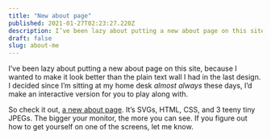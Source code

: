 ```yaml
---
title: "New about page"
published: 2021-01-27T02:23:27.220Z
description: I’ve been lazy about putting a new about page on this site, because I wanted to make it look better than the plain text wall I had in the last design. I decided since I’m sitting at my home desk almost always these days, I’d make an interactive version for you to play along with.
draft: false
slug: about-me
---
```


I’ve been lazy about putting a new about page on this site, because I wanted to make it look better than the plain text wall I had in the last design. I decided since I’m sitting at my home desk _almost always_ these days, I’d make an interactive version for you to play along with.

So check it out, [a new about page](/about). It’s SVGs, HTML, CSS, and 3 teeny tiny JPEGs. The bigger your monitor, the more you can see. If you figure out how to get yourself on one of the screens, let me know.

